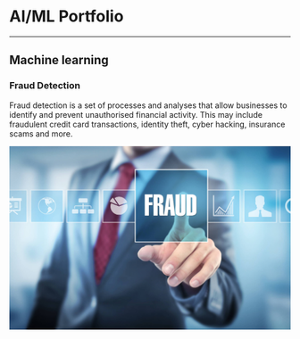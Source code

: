 

# AI/ML Portfolio

---

## Machine learning

### Fraud Detection

Fraud detection is a set of processes and analyses that allow businesses to identify and prevent unauthorised financial activity. This may include fraudulent credit card transactions, identity theft, cyber hacking, insurance scams and more.



<center><img src="assets/img/fraud-detection.jpeg"/></center>


